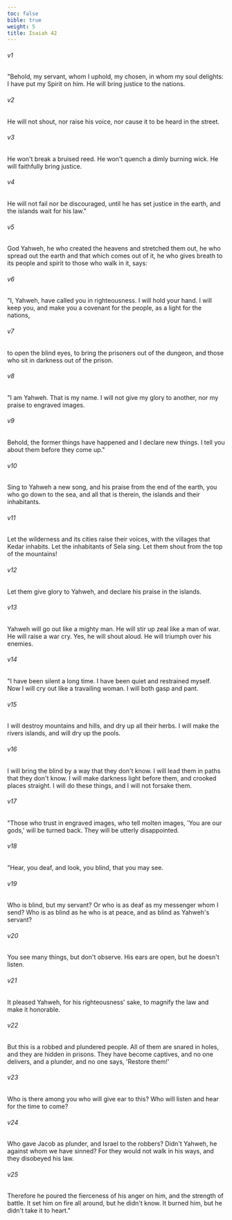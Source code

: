 ```yaml
---
toc: false
bible: true
weight: 5
title: Isaiah 42
---
```




###### v1 
"Behold, my servant, whom I uphold, my chosen, in whom my soul delights: I have put my Spirit on him. He will bring justice to the nations. 

###### v2 
He will not shout, nor raise his voice, nor cause it to be heard in the street. 

###### v3 
He won't break a bruised reed. He won't quench a dimly burning wick. He will faithfully bring justice. 

###### v4 
He will not fail nor be discouraged, until he has set justice in the earth, and the islands wait for his law." 

###### v5 
God Yahweh, he who created the heavens and stretched them out, he who spread out the earth and that which comes out of it, he who gives breath to its people and spirit to those who walk in it, says: 

###### v6 
"I, Yahweh, have called you in righteousness. I will hold your hand. I will keep you, and make you a covenant for the people, as a light for the nations, 

###### v7 
to open the blind eyes, to bring the prisoners out of the dungeon, and those who sit in darkness out of the prison. 

###### v8 
"I am Yahweh. That is my name. I will not give my glory to another, nor my praise to engraved images. 

###### v9 
Behold, the former things have happened and I declare new things. I tell you about them before they come up." 

###### v10 
Sing to Yahweh a new song, and his praise from the end of the earth, you who go down to the sea, and all that is therein, the islands and their inhabitants. 

###### v11 
Let the wilderness and its cities raise their voices, with the villages that Kedar inhabits. Let the inhabitants of Sela sing. Let them shout from the top of the mountains! 

###### v12 
Let them give glory to Yahweh, and declare his praise in the islands. 

###### v13 
Yahweh will go out like a mighty man. He will stir up zeal like a man of war. He will raise a war cry. Yes, he will shout aloud. He will triumph over his enemies. 

###### v14 
"I have been silent a long time. I have been quiet and restrained myself. Now I will cry out like a travailing woman. I will both gasp and pant. 

###### v15 
I will destroy mountains and hills, and dry up all their herbs. I will make the rivers islands, and will dry up the pools. 

###### v16 
I will bring the blind by a way that they don't know. I will lead them in paths that they don't know. I will make darkness light before them, and crooked places straight. I will do these things, and I will not forsake them. 

###### v17 
"Those who trust in engraved images, who tell molten images, 'You are our gods,' will be turned back. They will be utterly disappointed. 

###### v18 
"Hear, you deaf, and look, you blind, that you may see. 

###### v19 
Who is blind, but my servant? Or who is as deaf as my messenger whom I send? Who is as blind as he who is at peace, and as blind as Yahweh's servant? 

###### v20 
You see many things, but don't observe. His ears are open, but he doesn't listen. 

###### v21 
It pleased Yahweh, for his righteousness' sake, to magnify the law and make it honorable. 

###### v22 
But this is a robbed and plundered people. All of them are snared in holes, and they are hidden in prisons. They have become captives, and no one delivers, and a plunder, and no one says, 'Restore them!' 

###### v23 
Who is there among you who will give ear to this? Who will listen and hear for the time to come? 

###### v24 
Who gave Jacob as plunder, and Israel to the robbers? Didn't Yahweh, he against whom we have sinned? For they would not walk in his ways, and they disobeyed his law. 

###### v25 
Therefore he poured the fierceness of his anger on him, and the strength of battle. It set him on fire all around, but he didn't know. It burned him, but he didn't take it to heart."

